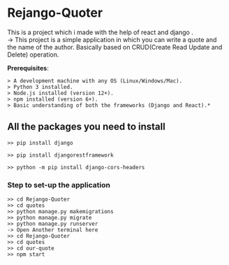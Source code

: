 # Rejango-Quoter
This is a project which i made with the help of react and django . <br>
-> This project is a simple application in which you can write a quote and the name of the author. Basically based on CRUD(Create Read Update and Delete) operation.<br>

**Prerequisites**:


    > A development machine with any OS (Linux/Windows/Mac).
    > Python 3 installed.
    > Node.js installed (version 12+).
    > npm installed (version 6+).
    > Basic understanding of both the frameworks (Django and React).*

## All the packages you need to install
```
>> pip install django

>> pip install djangorestframework

>> python -m pip install django-cors-headers

```
### Step to set-up the application
```
>> cd Rejango-Quoter
>> cd quotes
>> python manage.py makemigrations
>> python manage.py migrate
>> python manage.py runserver
-> Open Another terminal here
>> cd Rejango-Quoter
>> cd quotes
>> cd our-quote
>> npm start
```
